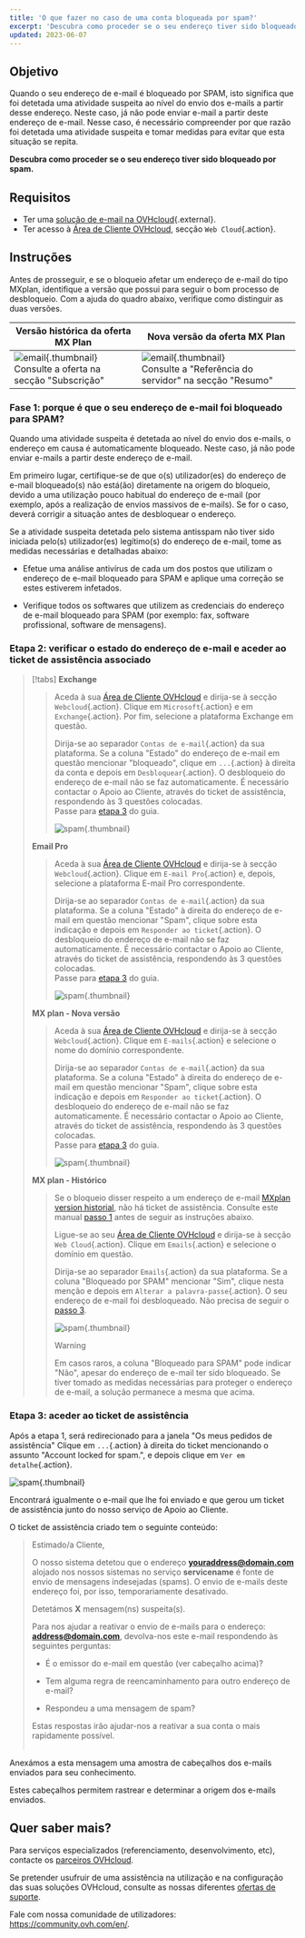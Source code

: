 ```yaml
---
title: 'O que fazer no caso de uma conta bloqueada por spam?'
excerpt: 'Descubra como proceder se o seu endereço tiver sido bloqueado por spam'
updated: 2023-06-07
---
```


## Objetivo

Quando o seu endereço de e-mail é bloqueado por SPAM, isto significa que foi detetada uma atividade suspeita ao nível do envio dos e-mails a partir desse endereço. Neste caso, já não pode enviar e-mail a partir deste endereço de e-mail. Nesse caso, é necessário compreender por que razão foi detetada uma atividade suspeita e tomar medidas para evitar que esta situação se repita.

**Descubra como proceder se o seu endereço tiver sido bloqueado por spam.**

## Requisitos

- Ter uma [solução de e-mail na OVHcloud](https://www.ovhcloud.com/pt/emails/){.external}.
- Ter acesso à [Área de Cliente OVHcloud](https://www.ovh.com/auth/?action=gotomanager&from=https://www.ovh.pt/&ovhSubsidiary=pt), secção `Web Cloud`{.action}.

## Instruções <a name="instructions"></a>

Antes de prosseguir, e se o bloqueio afetar um endereço de e-mail do tipo MXplan, identifique a versão que possui para seguir o bom processo de desbloqueio. Com a ajuda do quadro abaixo, verifique como distinguir as duas versões.

|Versão histórica da oferta MX Plan|Nova versão da oferta MX Plan|
|---|---|
|![email](images/mxplan-starter-legacy-step1.png){.thumbnail}<br> Consulte a oferta na secção "Subscrição"|![email](images/mxplan-starter-new-step1.png){.thumbnail}<br>Consulte a "Referência do servidor" na secção "Resumo"|

### Fase 1: porque é que o seu endereço de e-mail foi bloqueado para SPAM? <a name="step1"></a>

Quando uma atividade suspeita é detetada ao nível do envio dos e-mails, o endereço em causa é automaticamente bloqueado. Neste caso, já não pode enviar e-mails a partir deste endereço de e-mail.

Em primeiro lugar, certifique-se de que o(s) utilizador(es) do endereço de e-mail bloqueado(s) não está(ão) diretamente na origem do bloqueio, devido a uma utilização pouco habitual do endereço de e-mail (por exemplo, após a realização de envios massivos de e-mails). Se for o caso, deverá corrigir a situação antes de desbloquear o endereço.

Se a atividade suspeita detetada pelo sistema antisspam não tiver sido iniciada pelo(s) utilizador(es) legítimo(s) do endereço de e-mail, tome as medidas necessárias e detalhadas abaixo:

- Efetue uma análise antivírus de cada um dos postos que utilizam o endereço de e-mail bloqueado para SPAM e aplique uma correção se estes estiverem infetados.

- Verifique todos os softwares que utilizem as credenciais do endereço de e-mail bloqueado para SPAM (por exemplo: fax, software profissional, software de mensagens).

### Etapa 2: verificar o estado do endereço de e-mail e aceder ao ticket de assistência associado <a name="step2"></a>

> [!tabs]
> **Exchange**
>>
>> Aceda à sua [Área de Cliente OVHcloud](https://www.ovh.com/auth/?action=gotomanager&from=https://www.ovh.pt/&ovhSubsidiary=pt) e dirija-se à secção `Webcloud`{.action}. Clique em `Microsoft`{.action} e em `Exchange`{.action}. Por fim, selecione a plataforma Exchange em questão.
>>
>> Dirija-se ao separador `Contas de e-mail`{.action} da sua plataforma. Se a coluna "Estado" do endereço de e-mail em questão mencionar "bloqueado", clique em `...`{.action} à direita da conta e depois em `Desbloquear`{.action}. O desbloqueio do endereço de e-mail não se faz automaticamente. É necessário contactar o Apoio ao Cliente, através do ticket de assistência, respondendo às 3 questões colocadas.<br>
>> Passe para [etapa 3](#step3) do guia.
>>
>> ![spam](images/blocked-for-SPAM-01-01.png){.thumbnail}
>>
> **Email Pro**
>>
>> Aceda à sua [Área de Cliente OVHcloud](https://www.ovh.com/auth/?action=gotomanager&from=https://www.ovh.pt/&ovhSubsidiary=pt) e dirija-se à secção `Webcloud`{.action}. Clique em `E-mail Pro`{.action} e, depois, selecione a plataforma E-mail Pro correspondente.
>>
>> Dirija-se ao separador `Contas de e-mail`{.action} da sua plataforma. Se a coluna "Estado" à direita do endereço de e-mail em questão mencionar "Spam", clique sobre esta indicação e depois em `Responder ao ticket`{.action}. O desbloqueio do endereço de e-mail não se faz automaticamente. É necessário contactar o Apoio ao Cliente, através do ticket de assistência, respondendo às 3 questões colocadas.<br>
>> Passe para [etapa 3](#step3) do guia.
>>
>> ![spam](images/blocked-for-SPAM-01-02.png){.thumbnail}
>>
> **MX plan - Nova versão**
>>
>> Aceda à sua [Área de Cliente OVHcloud](https://www.ovh.com/auth/?action=gotomanager&from=https://www.ovh.pt/&ovhSubsidiary=pt) e dirija-se à secção `Webcloud`{.action}. Clique em `E-mails`{.action} e selecione o nome do domínio correspondente.
>>
>> Dirija-se ao separador `Contas de e-mail`{.action} da sua plataforma. Se a coluna "Estado" à direita do endereço de e-mail em questão mencionar "Spam", clique sobre esta indicação e depois em `Responder ao ticket`{.action}. O desbloqueio do endereço de e-mail não se faz automaticamente. É necessário contactar o Apoio ao Cliente, através do ticket de assistência, respondendo às 3 questões colocadas.<br>
>> Passe para [etapa 3](#step3) do guia.
>>
>> ![spam](images/blocked-for-SPAM-01-03.png){.thumbnail}
>>
> **MX plan - Histórico**
>>
>> Se o bloqueio disser respeito a um endereço de e-mail [MXplan version historial](#instructions), não há ticket de assistência. Consulte este manual [passo 1](#step1) antes de seguir as instruções abaixo.
>>
>> Ligue-se ao seu [Área de Cliente OVHcloud](https://www.ovh.com/auth/?action=gotomanager&from=https://www.ovh.pt/&ovhSubsidiary=pt) e dirija-se à secção `Web Cloud`{.action}. Clique em `Emails`{.action} e selecione o domínio em questão.
>>
>> Dirija-se ao separador `Emails`{.action} da sua plataforma. Se a coluna "Bloqueado por SPAM" mencionar "Sim", clique nesta menção e depois em `Alterar a palavra-passe`{.action}. O seu endereço de e-mail foi desbloqueado. Não precisa de seguir o [passo 3](#step3).
>>
>> ![spam](images/blocked-for-SPAM-01-04.png){.thumbnail}
>>
>> > [!warning]
>> >
>> > Em casos raros, a coluna "Bloqueado para SPAM" pode indicar "Não", apesar do endereço de e-mail ter sido bloqueado. Se tiver tomado as medidas necessárias para proteger o endereço de e-mail, a solução permanece a mesma que acima.

### Etapa 3: aceder ao ticket de assistência <a name="step3"></a>

Após a etapa 1, será redirecionado para a janela "Os meus pedidos de assistência" Clique em `...`{.action} à direita do ticket mencionando o assunto "Account locked for spam.", e depois clique em `Ver em detalhe`{.action}. 

![spam](images/blocked-for-SPAM-02.png){.thumbnail}

Encontrará igualmente o e-mail que lhe foi enviado e que gerou um ticket de assistência junto do nosso serviço de Apoio ao Cliente.

O ticket de assistência criado tem o seguinte conteúdo:

> 
> Estimado/a Cliente,
>
> O nosso sistema detetou que o endereço **youraddress@domain.com** alojado nos nossos sistemas no serviço **servicename** é fonte de envio de mensagens indesejadas (spams).
> O envio de e-mails deste endereço foi, por isso, temporariamente desativado.
>
> Detetámos **X** mensagem(ns) suspeita(s).
>
> Para nos ajudar a reativar o envio de e-mails para o endereço: **address@domain.com**,
> devolva-nos este e-mail respondendo às seguintes perguntas:
>
> - É o emissor do e-mail em questão (ver cabeçalho acima)?
>
> - Tem alguma regra de reencaminhamento para outro endereço de e-mail?
>
> - Respondeu a uma mensagem de spam?
> 
> Estas respostas irão ajudar-nos a reativar a sua conta o mais rapidamente possível.
> <br>
> <br>
> 

Anexámos a esta mensagem uma amostra de cabeçalhos dos e-mails enviados para seu conhecimento.

Estes cabeçalhos permitem rastrear e determinar a origem dos e-mails enviados.

## Quer saber mais? <a name="go-further"></a>
 
Para serviços especializados (referenciamento, desenvolvimento, etc), contacte os [parceiros OVHcloud](https://partner.ovhcloud.com/pt/directory/).
 
Se pretender usufruir de uma assistência na utilização e na configuração das suas soluções OVHcloud, consulte as nossas diferentes [ofertas de suporte](https://www.ovhcloud.com/pt/support-levels/).
 
Fale com nossa comunidade de utilizadores: <https://community.ovh.com/en/>.